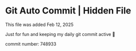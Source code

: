 # Git Auto Commit | Hidden File

This file was added Feb 12, 2025

Just for fun and keeping my daily git commit active 🤪

commit number: 748933
